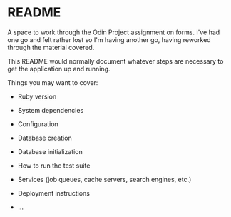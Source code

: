 # README

A space to work through the Odin Project assignment on forms. I've had
one go and felt rather lost so I'm having another go, having reworked 
through the material covered.

This README would normally document whatever steps are necessary to get the
application up and running.

Things you may want to cover:

* Ruby version

* System dependencies

* Configuration

* Database creation

* Database initialization

* How to run the test suite

* Services (job queues, cache servers, search engines, etc.)

* Deployment instructions

* ...
